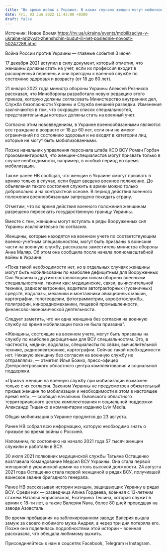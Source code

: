 ```yaml
---
title: "Во время войны в Украине. В каких случаях женщин могут мобилизовать в ряды ВСУ"
date: Fri, 03 Jun 2022 11:42:00 +0300
draft: false
---
```

Источник: Новое Время https://nv.ua/ukraine/events/mobilizaciya-v-ukraine-prizyvat-zhenshchin-budut-ili-net-poslednie-novosti-50247288.html


Война России против Украины — главные события 3 июня

17 декабря 2021 вступил в силу документ, который отметил, что женщины должны стать на учет, если их профессия входит в расширенный перечень и они пригодны к военной службе по состоянию здоровья и возрасту (от 18 до 60 лет).

 21 января 2022 года министр обороны Украины Алексей Резников рассказал, что Минобороны разработало новую редакцию этого приказа, которую должны согласовать Министерство внутренних дел, Служба безопасности Украины и Служба внешней разведки. Изменения заключаются в том, что сокращен список специальностей, представительницы которых должны стать на военный учет.

Согласно этим нововведениям, в Украине военнообязанными являются все граждане в возрасте от 18 до 60 лет, если они не имеют ограничений по состоянию здоровья и не входят в категории лиц, которые не могут быть мобилизованными.

Позже начальник управления персонала штаба КСО ВСУ Роман Горбач прокомментировал, что женщин-специалистов могут призвать только в случае необходимости, например, в особый период во время мобилизации.

 Также ранее НВ сообщал, что женщин в Украине смогут призвать в армию только в случае, если будет введено военное положение. До объявления такого состояния служить в армии можно только добровольно и на контрактной основе. В период действия военного положения военнообязанным запрещено покидать страну.

 Отметим, что во время действия военного положения женщинам разрешено пересекать государственную границу Украины.

Вместе с тем, женщины могут вступать в ряды Вооруженных сил Украины исключительно по согласию.

Женщины, которые находятся на военном учете по соответствующим военно-учетным специальностям, могут быть призваны в воинские части на военную службу, рассказала заместитель министра обороны Анна Маляр. Об этом она сообщила после начала полномасштабной войны в Украине:

 «Пока такой необходимости нет, но в отдельных случаях женщины могут быть мобилизованы по наиболее дефицитным для Вооруженных Сил Украины и другим составляющим силам обороны военными специальностями, такими как: медицинские, связи, вычислительной техники, радиоэлектроники, водители автотракторных (гусеничных) средств, водолазы, механики и монтажники авиационных машин, картографии, топогеодезии, фотограмметрии, аэрофотослужбы, полиграфии, кинорадиомеханики, пищевой промышленности, финансово-экономической деятельности.

 Следует заметить, что ни одна женщина без согласия на военную службу во время мобилизации пока не была призвана".

«Женщины, состоящие на военном учете, могут быть призваны на службу по наиболее дефицитным для ВСУ специальностям. Это, в частности, медики, водолазы, специалисты по связи, вычислительной технике, радиоэлектронике, картографии. Сейчас такой необходимости нет. Никакую женщину без согласия на военную службу не отправляли», — отметил Илья Божко, пресс-офицер Днепропетровского областного центра комплектования и социальной поддержки.

«Призыв женщин на военную службу при мобилизации возможен только с их согласия. Законом Украины не предусмотрен обязательный призыв женщин по мобилизации и необходимости в этом в настоящее время нет», — сообщил начальник Львовского областного территориального центра комплектования и социальной поддержки Александр Тищенко в комментарии изданию Lviv Media.

Общая мобилизация в Украине продлится до 23 августа.

 Ранее НВ собрал всю информацию, которую необходимо знать о призыве во время войны с Россией.

Напомним, по состоянию на начало 2021 года 57 тысяч женщин служили и работали в ВСУ.

30 июля 2021 полковник медицинской службы Татьяна Остащенко возглавила Командование Медсил ВСУ Украины. Она стала первой женщиной в украинской армии на столь высокой должности. 24 августа 2021 года Остащенко стала первой женщиной в рядах ВСУ, получившей воинское звание бригадного генерала.

Ранее НВ рассказывал истории женщин, защищающих Украину в рядах ВСУ. Среди них — разведчица Алина Гордеева, военная с 13-летним стажем Наталья Борисовская, Екатерина Тешина, которая служит в армии с 18-ти лет, а также Валерия Nava, более 80 дней проведшая на заводе Азовсталь.

Во время пребывания на заблокированном заводе Валерия вышла замуж за своего любимого мужа Андрея, а через три дня потеряла его. Позже она поделилась подробностями этой истории – военная рассказала, что обещала любимому выжить.

Присоединяйтесь к нам в соцсетях Facebook, Telegram и Instagram.
